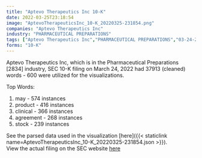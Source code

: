 ```yaml
---
title: "Aptevo Therapeutics Inc 10-K"
date: 2022-03-25T23:18:54
image: "AptevoTherapeuticsInc_10-K_20220325-231854.png"
companies: "Aptevo Therapeutics Inc"
industry: "PHARMACEUTICAL PREPARATIONS"
tags: ["Aptevo Therapeutics Inc","PHARMACEUTICAL PREPARATIONS","03-24-2022","10-K"]
forms: "10-K"
---
```

Aptevo Therapeutics Inc, which is in the Pharmaceutical Preparations [2834] industry, SEC 10-K filing on March 24, 2022 had 37913 (cleaned) words - 600 were utilized for the visualizations.

Top Words:
1. may - 574 instances
2. product - 416 instances
3. clinical - 366 instances
4. agreement - 268 instances
5. stock - 239 instances


See the parsed data used in the visualization [here]({{< staticlink name=AptevoTherapeuticsInc_10-K_20220325-231854.json >}}).  
View the actual filing on the SEC website [here](https://www.sec.gov/Archives/edgar/data/1671584/0001564590-22-011575.txt)